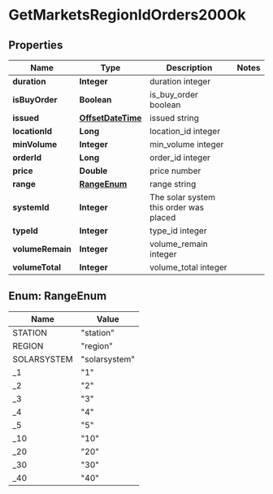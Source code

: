 
# GetMarketsRegionIdOrders200Ok

## Properties
Name | Type | Description | Notes
------------ | ------------- | ------------- | -------------
**duration** | **Integer** | duration integer | 
**isBuyOrder** | **Boolean** | is_buy_order boolean | 
**issued** | [**OffsetDateTime**](OffsetDateTime.md) | issued string | 
**locationId** | **Long** | location_id integer | 
**minVolume** | **Integer** | min_volume integer | 
**orderId** | **Long** | order_id integer | 
**price** | **Double** | price number | 
**range** | [**RangeEnum**](#RangeEnum) | range string | 
**systemId** | **Integer** | The solar system this order was placed | 
**typeId** | **Integer** | type_id integer | 
**volumeRemain** | **Integer** | volume_remain integer | 
**volumeTotal** | **Integer** | volume_total integer | 


<a name="RangeEnum"></a>
## Enum: RangeEnum
Name | Value
---- | -----
STATION | &quot;station&quot;
REGION | &quot;region&quot;
SOLARSYSTEM | &quot;solarsystem&quot;
_1 | &quot;1&quot;
_2 | &quot;2&quot;
_3 | &quot;3&quot;
_4 | &quot;4&quot;
_5 | &quot;5&quot;
_10 | &quot;10&quot;
_20 | &quot;20&quot;
_30 | &quot;30&quot;
_40 | &quot;40&quot;



